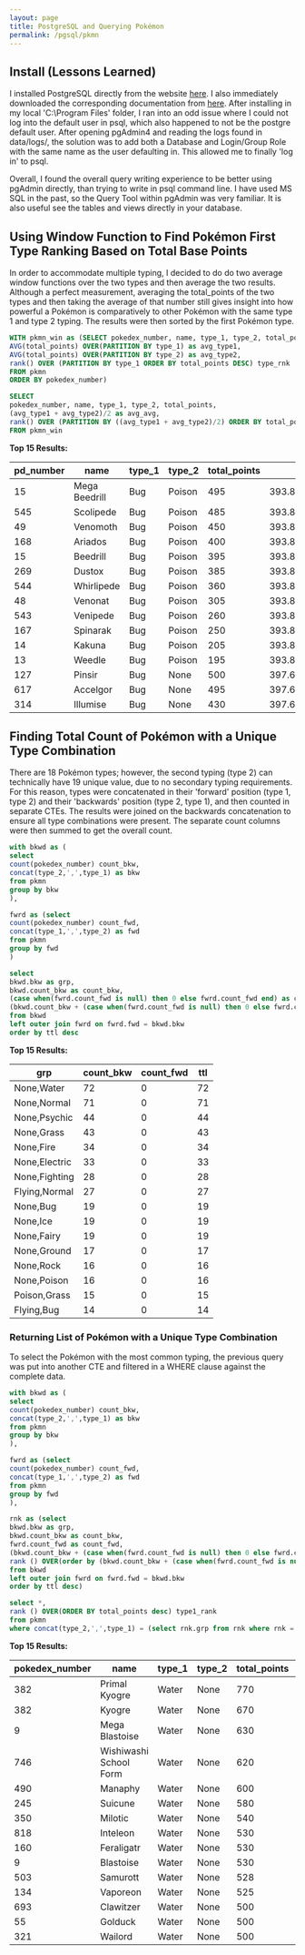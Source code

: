 ```yaml
---
layout: page
title: PostgreSQL and Querying Pokémon
permalink: /pgsql/pkmn
---
```


## Install (Lessons Learned)
I installed PostgreSQL directly from the website [here](https://www.postgresql.org). I also immediately downloaded the corresponding documentation from [here](https://www.postgresql.org/docs/). After installing in my local 'C:\Program Files' folder, I ran into an odd issue where I could not log into the default user in psql, which also happened to not be the postgre default user. After opening pgAdmin4 and reading the logs found in data/logs/, the solution was to add both a Database and Login/Group Role with the same name as the user defaulting in. This allowed me to finally 'log in' to psql. 

Overall, I found the overall query writing experience to be better using pgAdmin directly, than trying to write in psql command line. I have used MS SQL in the past, so the Query Tool within pgAdmin was very familiar. It is also useful see the tables and views directly in your database.

## Using Window Function to Find Pokémon First Type Ranking Based on Total Base Points
In order to accommodate multiple typing, I decided to do do two average window functions over the two types and then average the two results. Although a perfect measurement, averaging the total_points of the two types and then taking the average of that number still gives insight into how powerful a Pokémon is comparatively to other Pokémon with the same type 1 and type 2 typing. The results were then sorted by the first Pokémon type.

```sql
WITH pkmn_win as (SELECT pokedex_number, name, type_1, type_2, total_points,
AVG(total_points) OVER(PARTITION BY type_1) as avg_type1,
AVG(total_points) OVER(PARTITION BY type_2) as avg_type2,
rank() OVER (PARTITION BY type_1 ORDER BY total_points DESC) type_rnk
FROM pkmn
ORDER BY pokedex_number)

SELECT 
pokedex_number, name, type_1, type_2, total_points,
(avg_type1 + avg_type2)/2 as avg_avg,
rank() OVER (PARTITION BY ((avg_type1 + avg_type2)/2) ORDER BY total_points DESC) avg_rnk
FROM pkmn_win
```

__Top 15 Results:__

|pd_number|name                |type_1|type_2|total_points|avg_avg             |avg_rnk|
|-------|--------------------|------|------|------------|--------------------|-------|
|15     |Mega Beedrill       |Bug   |Poison|495         |393.8481156595191683|1      |
|545    |Scolipede           |Bug   |Poison|485         |393.8481156595191683|2      |
|49     |Venomoth            |Bug   |Poison|450         |393.8481156595191683|3      |
|168    |Ariados             |Bug   |Poison|400         |393.8481156595191683|4      |
|15     |Beedrill            |Bug   |Poison|395         |393.8481156595191683|5      |
|269    |Dustox              |Bug   |Poison|385         |393.8481156595191683|6      |
|544    |Whirlipede          |Bug   |Poison|360         |393.8481156595191683|7      |
|48     |Venonat             |Bug   |Poison|305         |393.8481156595191683|8      |
|543    |Venipede            |Bug   |Poison|260         |393.8481156595191683|9      |
|167    |Spinarak            |Bug   |Poison|250         |393.8481156595191683|10     |
|14     |Kakuna              |Bug   |Poison|205         |393.8481156595191683|11     |
|13     |Weedle              |Bug   |Poison|195         |393.8481156595191683|12     |
|127    |Pinsir              |Bug   |None  |500         |397.6944444444444445|1      |
|617    |Accelgor            |Bug   |None  |495         |397.6944444444444445|2      |
|314    |Illumise            |Bug   |None  |430         |397.6944444444444445|3      |


## Finding Total Count of Pokémon with a Unique Type Combination
There are 18 Pokémon types; however, the second typing (type 2) can technically have 19 unique value, due to no secondary typing requirements. For this reason, types were concatenated in their 'forward' position (type 1, type 2) and their 'backwards' position (type 2, type 1), and then counted in separate CTEs. The results were joined on the backwards concatenation to ensure all type combinations were present. The separate count columns were then summed to get the overall count.


```sql
with bkwd as (
select
count(pokedex_number) count_bkw,
concat(type_2,',',type_1) as bkw
from pkmn
group by bkw
),

fwrd as (select 
count(pokedex_number) count_fwd,
concat(type_1,',',type_2) as fwd
from pkmn 
group by fwd
)

select 
bkwd.bkw as grp,
bkwd.count_bkw as count_bkw,
(case when(fwrd.count_fwd is null) then 0 else fwrd.count_fwd end) as count_fwd,
(bkwd.count_bkw + (case when(fwrd.count_fwd is null) then 0 else fwrd.count_fwd end)) as ttl
from bkwd 
left outer join fwrd on fwrd.fwd = bkwd.bkw 
order by ttl desc
```

__Top 15 Results:__

|grp             |count_bkw|count_fwd|ttl|
|----------------|---------|---------|---|
|None,Water      |72       |0        |72 |
|None,Normal     |71       |0        |71 |
|None,Psychic    |44       |0        |44 |
|None,Grass      |43       |0        |43 |
|None,Fire       |34       |0        |34 |
|None,Electric   |33       |0        |33 |
|None,Fighting   |28       |0        |28 |
|Flying,Normal   |27       |0        |27 |
|None,Bug        |19       |0        |19 |
|None,Ice        |19       |0        |19 |
|None,Fairy      |19       |0        |19 |
|None,Ground     |17       |0        |17 |
|None,Rock       |16       |0        |16 |
|None,Poison     |16       |0        |16 |
|Poison,Grass    |15       |0        |15 |
|Flying,Bug      |14       |0        |14 |


### Returning List of Pokémon with a Unique Type Combination
To select the Pokémon with the most common typing, the previous query was put into another CTE and filtered in a WHERE clause against the complete data.

```sql
with bkwd as (
select
count(pokedex_number) count_bkw,
concat(type_2,',',type_1) as bkw
from pkmn
group by bkw
),

fwrd as (select 
count(pokedex_number) count_fwd,
concat(type_1,',',type_2) as fwd
from pkmn 
group by fwd
),

rnk as (select
bkwd.bkw as grp,
bkwd.count_bkw as count_bkw,
fwrd.count_fwd as count_fwd,
(bkwd.count_bkw + (case when(fwrd.count_fwd is null) then 0 else fwrd.count_fwd end)) as ttl,
rank () OVER(order by (bkwd.count_bkw + (case when(fwrd.count_fwd is null) then 0 else fwrd.count_fwd end)) desc) as rnk
from bkwd 
left outer join fwrd on fwrd.fwd = bkwd.bkw 
order by ttl desc)

select *,
rank () OVER(ORDER BY total_points desc) type1_rank
from pkmn 
where concat(type_2,',',type_1) = (select rnk.grp from rnk where rnk = 1)
```

__Top 15 Results:__

|pokedex_number|name                      |type_1|type_2|total_points|type1_rank|
|--------------|--------------------------|------|------|------------|----------|
|382           |Primal Kyogre             |Water |None  |770         |1         |
|382           |Kyogre                    |Water |None  |670         |2         |
|9             |Mega Blastoise            |Water |None  |630         |3         |
|746           |Wishiwashi School Form    |Water |None  |620         |4         |
|490           |Manaphy                   |Water |None  |600         |5         |
|245           |Suicune                   |Water |None  |580         |6         |
|350           |Milotic                   |Water |None  |540         |7         |
|818           |Inteleon                  |Water |None  |530         |8         |
|160           |Feraligatr                |Water |None  |530         |8         |
|9             |Blastoise                 |Water |None  |530         |8         |
|503           |Samurott                  |Water |None  |528         |11        |
|134           |Vaporeon                  |Water |None  |525         |12        |
|693           |Clawitzer                 |Water |None  |500         |13        |
|55            |Golduck                   |Water |None  |500         |13        |
|321           |Wailord                   |Water |None  |500         |13        |

